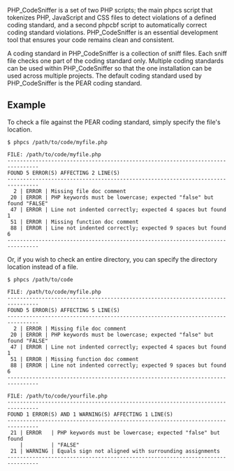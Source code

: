 PHP_CodeSniffer is a set of two PHP scripts; the main phpcs script that tokenizes PHP, JavaScript and CSS files to detect violations of a defined coding standard, and a second phpcbf script to automatically correct coding standard violations. PHP_CodeSniffer is an essential development tool that ensures your code remains clean and consistent.

A coding standard in PHP_CodeSniffer is a collection of sniff files. Each sniff file checks one part of the coding standard only. Multiple coding standards can be used within PHP_CodeSniffer so that the one installation can be used across multiple projects. The default coding standard used by PHP_CodeSniffer is the PEAR coding standard.

## Example 
To check a file against the PEAR coding standard, simply specify the file's location.

    $ phpcs /path/to/code/myfile.php
    
    FILE: /path/to/code/myfile.php
    --------------------------------------------------------------------------------
    FOUND 5 ERROR(S) AFFECTING 2 LINE(S)
    --------------------------------------------------------------------------------
      2 | ERROR | Missing file doc comment
     20 | ERROR | PHP keywords must be lowercase; expected "false" but found "FALSE"
     47 | ERROR | Line not indented correctly; expected 4 spaces but found 1
     51 | ERROR | Missing function doc comment
     88 | ERROR | Line not indented correctly; expected 9 spaces but found 6
    --------------------------------------------------------------------------------

Or, if you wish to check an entire directory, you can specify the directory location instead of a file.

    $ phpcs /path/to/code
    
    FILE: /path/to/code/myfile.php
    --------------------------------------------------------------------------------
    FOUND 5 ERROR(S) AFFECTING 5 LINE(S)
    --------------------------------------------------------------------------------
      2 | ERROR | Missing file doc comment
     20 | ERROR | PHP keywords must be lowercase; expected "false" but found "FALSE"
     47 | ERROR | Line not indented correctly; expected 4 spaces but found 1
     51 | ERROR | Missing function doc comment
     88 | ERROR | Line not indented correctly; expected 9 spaces but found 6
    --------------------------------------------------------------------------------
    
    FILE: /path/to/code/yourfile.php
    --------------------------------------------------------------------------------
    FOUND 1 ERROR(S) AND 1 WARNING(S) AFFECTING 1 LINE(S)
    --------------------------------------------------------------------------------
     21 | ERROR   | PHP keywords must be lowercase; expected "false" but found
        |         | "FALSE"
     21 | WARNING | Equals sign not aligned with surrounding assignments
    --------------------------------------------------------------------------------